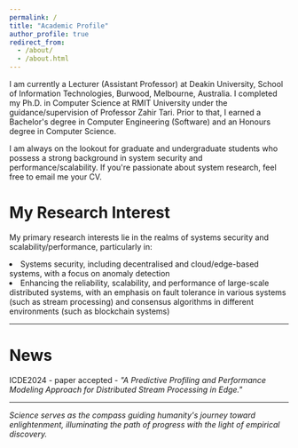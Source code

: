 ```yaml
---
permalink: /
title: "Academic Profile"
author_profile: true
redirect_from: 
  - /about/
  - /about.html
---
```


I am currently a Lecturer (Assistant Professor) at Deakin University, School of Information Technologies, Burwood, Melbourne, Australia. I completed my Ph.D. in Computer Science at RMIT University under the guidance/supervision of Professor Zahir Tari. Prior to that, I earned a Bachelor's degree in Computer Engineering (Software) and an Honours degree in Computer Science. 
      
     
I am always on the lookout for graduate and undergraduate students who possess a strong background in system security and performance/scalability. If you're passionate about system research, feel free to email me your CV.

My Research Interest
======

 My primary research interests lie in the realms of systems security and scalability/performance, particularly in: 

  <li>Systems security, including decentralised and cloud/edge-based systems, with a focus on anomaly detection</li>
  <li>Enhancing the reliability, scalability, and performance of large-scale distributed systems, with an emphasis on fault tolerance in various systems (such as stream processing) and consensus algorithms in different environments (such as blockchain systems)</li>
  
    
------

News
======
ICDE2024 - paper accepted - <span style="font-style: italic;"> "A Predictive Profiling and Performance Modeling Approach for Distributed Stream Processing in Edge."</span>

------
<span style="font-style: italic; font-color:blue;"> Science serves as the compass guiding humanity's journey toward enlightenment, illuminating the path of progress with the light of empirical discovery.</span>
